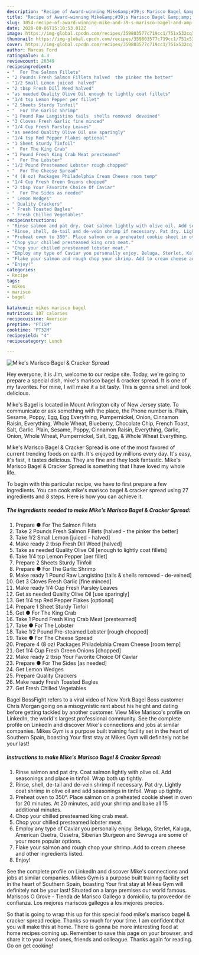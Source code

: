 ```yaml
---
description: "Recipe of Award-winning Mike&amp;#39;s Marisco Bagel &amp;amp; Cracker Spread"
title: "Recipe of Award-winning Mike&amp;#39;s Marisco Bagel &amp;amp; Cracker Spread"
slug: 3054-recipe-of-award-winning-mike-and-39-s-marisco-bagel-and-amp-cracker-spread
date: 2020-08-06T15:10:53.012Z
image: https://img-global.cpcdn.com/recipes/359803577c719cc1/751x532cq70/mikes-marisco-bagel-cracker-spread-recipe-main-photo.jpg
thumbnail: https://img-global.cpcdn.com/recipes/359803577c719cc1/751x532cq70/mikes-marisco-bagel-cracker-spread-recipe-main-photo.jpg
cover: https://img-global.cpcdn.com/recipes/359803577c719cc1/751x532cq70/mikes-marisco-bagel-cracker-spread-recipe-main-photo.jpg
author: Marcus Ford
ratingvalue: 4.3
reviewcount: 20349
recipeingredient:
- "  For The Salmon Fillets"
- "2 Pounds Fresh Salmon Fillets halved  the pinker the better"
- "1/2 Small Lemon juiced  halved"
- "2 tbsp Fresh Dill Weed halved"
- "as needed Quality Olive Oil enough to lightly coat fillets"
- "1/4 tsp Lemon Pepper per fillet"
- "2 Sheets Sturdy Tinfoil"
- "  For The Garlic Shrimp"
- "1 Pound Raw Langistino tails  shells removed  deveined"
- "3 Cloves Fresh Garlic fine minced"
- "1/4 Cup Fresh Parsley Leaves"
- "as needed Quality Olive Oil use sparingly"
- "1/4 tsp Red Pepper Flakes optional"
- "1 Sheet Sturdy Tinfoil"
- "  For The King Crab"
- "1 Pound Fresh King Crab Meat presteamed"
- "  For The Lobster"
- "1/2 Pound Presteamed Lobster rough chopped"
- "  For The Cheese Spread"
- "4 (8 oz) Packages Philadelphia Cream Cheese room temp"
- "1/4 Cup Fresh Green Onions chopped"
- "2 tbsp Your Favorite Choice Of Caviar"
- "  For The Sides as needed"
- " Lemon Wedges"
- " Quality Crackers"
- " Fresh Toasted Bagles"
- " Fresh Chilled Vegetables"
recipeinstructions:
- "Rinse salmon and pat dry. Coat salmon lightly with olive oil. Add seasonings and place in tinfoil. Wrap both up tightly."
- "Rinse, shell, de-tail and de-vein shrimp if necessary. Pat dry. Lightly coat shrimp in olive oil and add seasonings in tinfoil. Wrap up tightly."
- "Preheat oven to 350°. Place salmon on a preheated cookie sheet in oven for 20 minutes. At 20 minutes, add your shrimp and bake all 15 additional minutes."
- "Chop your chilled presteamed king crab meat."
- "Chop your chilled presteamed lobster meat."
- "Employ any type of Caviar you personally enjoy. Beluga, Sterlet, Kaluga, American Osetra, Ossetra, Siberian Sturgeon and Sevruga are some of your more popular options."
- "Flake your salmon and rough chop your shrimp. Add to cream cheese and other ingredients listed."
- "Enjoy!"
categories:
- Recipe
tags:
- mikes
- marisco
- bagel

katakunci: mikes marisco bagel 
nutrition: 107 calories
recipecuisine: American
preptime: "PT15M"
cooktime: "PT32M"
recipeyield: "4"
recipecategory: Lunch

---
```



![Mike&#39;s Marisco Bagel &amp; Cracker Spread](https://img-global.cpcdn.com/recipes/359803577c719cc1/751x532cq70/mikes-marisco-bagel-cracker-spread-recipe-main-photo.jpg)

Hey everyone, it is Jim, welcome to our recipe site. Today, we're going to prepare a special dish, mike&#39;s marisco bagel &amp; cracker spread. It is one of my favorites. For mine, I will make it a bit tasty. This is gonna smell and look delicious.

Mike&#39;s Bagel is located in Mount Arlington city of New Jersey state. To communicate or ask something with the place, the Phone number is. Plain, Sesame, Poppy, Egg, Egg Everything, Pumpernickel, Onion, Cinnamon Raisin, Everything, Whole Wheat, Blueberry, Chocolate Chip, French Toast, Salt, Garlic. Plain, Sesame, Poppy, Cinnamon Raisin, Everything, Garlic, Onion, Whole Wheat, Pumpernickel, Salt, Egg, &amp; Whole Wheat Everything.

Mike&#39;s Marisco Bagel &amp; Cracker Spread is one of the most favored of current trending foods on earth. It's enjoyed by millions every day. It's easy, it's fast, it tastes delicious. They are fine and they look fantastic. Mike&#39;s Marisco Bagel &amp; Cracker Spread is something that I have loved my whole life.


To begin with this particular recipe, we have to first prepare a few ingredients. You can cook mike&#39;s marisco bagel &amp; cracker spread using 27 ingredients and 8 steps. Here is how you can achieve it.

<!--inarticleads1-->

##### The ingredients needed to make Mike&#39;s Marisco Bagel &amp; Cracker Spread:

1. Prepare  ● For The Salmon Fillets
1. Take 2 Pounds Fresh Salmon Fillets [halved - the pinker the better]
1. Take 1/2 Small Lemon [juiced - halved]
1. Make ready 2 tbsp Fresh Dill Weed [halved]
1. Take as needed Quality Olive Oil [enough to lightly coat fillets]
1. Take 1/4 tsp Lemon Pepper [per fillet]
1. Prepare 2 Sheets Sturdy Tinfoil
1. Prepare  ● For The Garlic Shrimp
1. Make ready 1 Pound Raw Langistino [tails &amp; shells removed - de-veined]
1. Get 3 Cloves Fresh Garlic [fine minced]
1. Make ready 1/4 Cup Fresh Parsley Leaves
1. Get as needed Quality Olive Oil [use sparingly]
1. Get 1/4 tsp Red Pepper Flakes [optional]
1. Prepare 1 Sheet Sturdy Tinfoil
1. Get  ● For The King Crab
1. Take 1 Pound Fresh King Crab Meat [presteamed]
1. Take  ● For The Lobster
1. Take 1/2 Pound Pre-steamed Lobster [rough chopped]
1. Take  ● For The Cheese Spread
1. Prepare 4 (8 oz) Packages Philadelphia Cream Cheese [room temp]
1. Get 1/4 Cup Fresh Green Onions [chopped]
1. Make ready 2 tbsp Your Favorite Choice Of Caviar
1. Prepare  ● For The Sides [as needed]
1. Get  Lemon Wedges
1. Prepare  Quality Crackers
1. Make ready  Fresh Toasted Bagles
1. Get  Fresh Chilled Vegetables


Bagel BossFight refers to a viral video of New York Bagel Boss customer Chris Morgan going on a misogynistic rant about his height and dating before getting tackled by another customer. View Mike Marisco&#39;s profile on LinkedIn, the world&#39;s largest professional community. See the complete profile on LinkedIn and discover Mike&#39;s connections and jobs at similar companies. Mikes Gym is a purpose built training facility set in the heart of Southern Spain, boasting Your first stay at Mikes Gym will definitely not be your last! 

<!--inarticleads2-->

##### Instructions to make Mike&#39;s Marisco Bagel &amp; Cracker Spread:

1. Rinse salmon and pat dry. Coat salmon lightly with olive oil. Add seasonings and place in tinfoil. Wrap both up tightly.
1. Rinse, shell, de-tail and de-vein shrimp if necessary. Pat dry. Lightly coat shrimp in olive oil and add seasonings in tinfoil. Wrap up tightly.
1. Preheat oven to 350°. Place salmon on a preheated cookie sheet in oven for 20 minutes. At 20 minutes, add your shrimp and bake all 15 additional minutes.
1. Chop your chilled presteamed king crab meat.
1. Chop your chilled presteamed lobster meat.
1. Employ any type of Caviar you personally enjoy. Beluga, Sterlet, Kaluga, American Osetra, Ossetra, Siberian Sturgeon and Sevruga are some of your more popular options.
1. Flake your salmon and rough chop your shrimp. Add to cream cheese and other ingredients listed.
1. Enjoy!


See the complete profile on LinkedIn and discover Mike&#39;s connections and jobs at similar companies. Mikes Gym is a purpose built training facility set in the heart of Southern Spain, boasting Your first stay at Mikes Gym will definitely not be your last! Situated on a large premises our world famous. Mariscos O Grove - Tienda de Marisco Gallego a domicilio, tu proveedor de confianza. Los mejores mariscos gallegos a los mejores precios. 

So that is going to wrap this up for this special food mike&#39;s marisco bagel &amp; cracker spread recipe. Thanks so much for your time. I am confident that you will make this at home. There is gonna be more interesting food at home recipes coming up. Remember to save this page on your browser, and share it to your loved ones, friends and colleague. Thanks again for reading. Go on get cooking!
